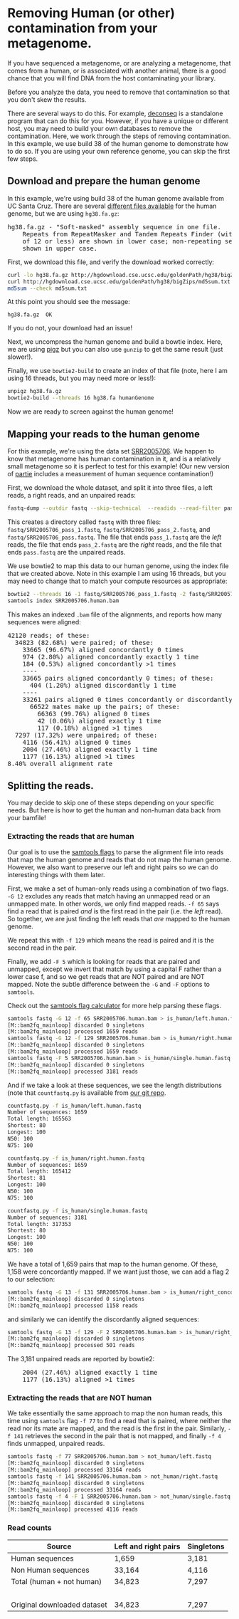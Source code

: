 # Removing Human (or other) contamination from your metagenome.

If you have sequenced a metagenome, or are analyzing a metagenome, that comes from a human, or is associated with another animal, there is a good chance that you will find DNA from the host contaminating your library. 

Before you analyze the data, you need to remove that contamination so that you don't skew the results.

There are several ways to do this. For example, [deconseq](http://deconseq.sourceforge.net/) is a standalone program that can do this for you. However, if you have a unique or different host, you may need to build your own databases to remove the contamination. Here, we work through the steps of removing contamination. In this example, we use build 38 of the human genome to demonstrate how to do so. If you are using your own reference genome, you can skip the first few steps.

## Download and prepare the human genome

In this example, we're using build 38 of the human genome available from UC Santa Cruz. There are several [different files available](http://hgdownload.cse.ucsc.edu/goldenPath/hg38/bigZips/) for the human genome, but we are using `hg38.fa.gz`:

<pre>
hg38.fa.gz - "Soft-masked" assembly sequence in one file.
    Repeats from RepeatMasker and Tandem Repeats Finder (with period
    of 12 or less) are shown in lower case; non-repeating sequence is
    shown in upper case.
</pre>
  
First, we download this file, and verify the download worked correctly:


```bash
curl -lo hg38.fa.gz http://hgdownload.cse.ucsc.edu/goldenPath/hg38/bigZips/hg38.fa.gz
curl http://hgdownload.cse.ucsc.edu/goldenPath/hg38/bigZips/md5sum.txt | grep hg38.fa.gz > md5sum.txt
md5sum --check md5sum.txt
```

At this point you should see the message:
```
hg38.fa.gz  OK
```

If you do not, your download had an issue!

Next, we uncompress the human genome and build a bowtie index. Here, we are using [pigz](https://zlib.net/pigz/) but you can also use `gunzip` to get the same result (just slower!).

Finally, we use `bowtie2-build` to create an index of that file (note, here I am using 16 threads, but you may need more or less!):

```bash
unpigz hg38.fa.gz
bowtie2-build --threads 16 hg38.fa humanGenome
```


Now we are ready to screen against the human genome!


## Mapping your reads to the human genome

For this example, we're using the data set [SRR2005706](https://www.ncbi.nlm.nih.gov/sra/SRR2005706). We happen to know that metagenome has human contamination in it, and is a relatively small metagenome so it is perfect to test for this example! (Our new version of [partie](https://github.com/linsalrob/partie) includes a measurement of human sequence contamination!)

First, we download the whole dataset, and split it into three files, a left reads, a right reads, and an unpaired reads:

```bash
fastq-dump --outdir fastq --skip-technical  --readids --read-filter pass --dumpbase --clip --split-3 SRR2005706
```

This creates a directory called `fastq` with three files: `fastq/SRR2005706_pass_1.fastq`, `fastq/SRR2005706_pass_2.fastq`, and `fastq/SRR2005706_pass.fastq`. The file that ends `pass_1.fastq` are the *left* reads, the file that ends `pass_2.fastq` are the *right* reads, and the file that ends `pass.fastq` are the unpaired reads.

We use bowtie2 to map this data to our human genome, using the index file that we created above. Note in this example I am using 16 threads, but you may need to change that to match your compute resources as appropriate:

```bash
bowtie2 --threads 16 -1 fastq/SRR2005706_pass_1.fastq -2 fastq/SRR2005706_pass_2.fastq -U fastq/SRR2005706_pass.fastq  -x humanGenome | samtools sort -o SRR2005706.human.bam 
samtools index SRR2005706.human.bam
```

This makes an indexed `.bam` file of the alignments, and reports how many sequences were aligned:

<pre>
42120 reads; of these:
  34823 (82.68%) were paired; of these:
    33665 (96.67%) aligned concordantly 0 times
    974 (2.80%) aligned concordantly exactly 1 time
    184 (0.53%) aligned concordantly >1 times
    ----
    33665 pairs aligned concordantly 0 times; of these:
      404 (1.20%) aligned discordantly 1 time
    ----
    33261 pairs aligned 0 times concordantly or discordantly; of these:
      66522 mates make up the pairs; of these:
        66363 (99.76%) aligned 0 times
        42 (0.06%) aligned exactly 1 time
        117 (0.18%) aligned >1 times
  7297 (17.32%) were unpaired; of these:
    4116 (56.41%) aligned 0 times
    2004 (27.46%) aligned exactly 1 time
    1177 (16.13%) aligned >1 times
8.40% overall alignment rate
</pre>

## Splitting the reads.

You may decide to skip one of these steps depending on your specific needs. But here is how to get the human and non-human data back from your bamfile!

### Extracting the reads that are human

Our goal is to use the [samtools flags](https://broadinstitute.github.io/picard/explain-flags.html) to parse the alignment file into reads that map the human genome and reads that do not map the human genome. However, we also want to preserve our left and right pairs so we can do interesting things with them later.

First, we make a set of human-only reads using a combination of two flags. `-G 12` excludes any reads that match having an unmapped read or an unmapped mate. In other words, we only find mapped reads. `-f 65` says find a read that is paired *and* is the first read in the pair (i.e. the *left* read). So together, we are just finding the left reads that *are* mapped to the human genome.

We repeat this with `-f 129` which means the read is paired and it is the second read in the pair.

Finally, we add `-F 5` which is looking for reads that are paired and unmapped, except we invert that match by using a capital F rather than a lower case f, and so we get reads that are NOT paired and are NOT mapped. Note the subtle difference between the `-G` and `-F` options to `samtools`.

Check out the [samtools flag calculator](https://broadinstitute.github.io/picard/explain-flags.html) for more help parsing these flags.


```bash
samtools fastq -G 12 -f 65 SRR2005706.human.bam > is_human/left.human.fastq
[M::bam2fq_mainloop] discarded 0 singletons
[M::bam2fq_mainloop] processed 1659 reads
samtools fastq -G 12 -f 129 SRR2005706.human.bam > is_human/right.human.fastq
[M::bam2fq_mainloop] discarded 0 singletons
[M::bam2fq_mainloop] processed 1659 reads
samtools fastq -F 5 SRR2005706.human.bam > is_human/single.human.fastq
[M::bam2fq_mainloop] discarded 0 singletons
[M::bam2fq_mainloop] processed 3181 reads
```


And if we take a look at these sequences, we see the length distributions (note that `countfastq.py` is available from [our git repo](https://github.com/linsalrob/EdwardsLab).

```bash
countfastq.py -f is_human/left.human.fastq 
Number of sequences: 1659
Total length: 165563
Shortest: 80
Longest: 100
N50: 100
N75: 100

countfastq.py -f is_human/right.human.fastq 
Number of sequences: 1659
Total length: 165412
Shortest: 81
Longest: 100
N50: 100
N75: 100

countfastq.py -f is_human/single.human.fastq 
Number of sequences: 3181
Total length: 317353
Shortest: 80
Longest: 100
N50: 100
N75: 100
```

We have a total of 1,659 pairs that map to the human genome. Of these, 1,158 were concordantly mapped. If we want just those, we can add a flag 2 to our selection:

```bash
samtools fastq -G 13 -f 131 SRR2005706.human.bam > is_human/right_concordantly_aligned.fastq
[M::bam2fq_mainloop] discarded 0 singletons
[M::bam2fq_mainloop] processed 1158 reads

```

and similarly we can identify the discordantly aligned sequences:

```bash
samtools fastq -G 13 -f 129 -F 2 SRR2005706.human.bam > is_human/right_discordantly_aligned.fastq
[M::bam2fq_mainloop] discarded 0 singletons
[M::bam2fq_mainloop] processed 501 reads
```


The 3,181 unpaired reads are reported by bowtie2:
<pre>
    2004 (27.46%) aligned exactly 1 time
    1177 (16.13%) aligned >1 times
</pre>


### Extracting the reads that are NOT human

We take essentially the same approach to map the non human reads, this time using `samtools` flag `-f 77` to find a read that is paired, where neither the read nor its mate are mapped, and the read is the first in the pair. Similarly, `-f 141` retrieves the second in the pair that is not mapped, and finally `-f 4` finds unmapped, unpaired reads.

```bash
samtools fastq -f 77 SRR2005706.human.bam > not_human/left.fastq
[M::bam2fq_mainloop] discarded 0 singletons
[M::bam2fq_mainloop] processed 33164 reads
samtools fastq -f 141 SRR2005706.human.bam > not_human/right.fastq
[M::bam2fq_mainloop] discarded 0 singletons
[M::bam2fq_mainloop] processed 33164 reads
samtools fastq -f 4 -F 1 SRR2005706.human.bam > not_human/single.fastq
[M::bam2fq_mainloop] discarded 0 singletons
[M::bam2fq_mainloop] processed 4116 reads
```

### Read counts


Source | Left and right pairs | Singletons |
--- | --- | --- |
Human sequences | 1,659 | 3,181
Non Human sequences | 33,164 | 4,116
Total (human + not human) | 34,823 | 7,297
&nbsp; | &nbsp; | &nbsp;
Original downloaded dataset | 34,823 | 7,297 |









